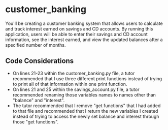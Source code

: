 # customer_banking
You'll be creating a customer banking system that allows users to calculate and track interest earned on savings and CD accounts. By running this application, users will be able to enter their savings and CD account information, see the interest earned, and view the updated balances after a specified number of months.
## Code Considerations
* On lines 21-23 within the customer_banking.py file, a tutor recommended that I use three different print functions instead of trying to print all of that information within one print function.
* On lines 21 and 25 within the savings_account.py file, a tutor recommended renaming those variables names to names other than "balance" and "interest".
* The tutor recommended that I remove "get functions" that I had added to that file and recommended that I return the new variables I created instead of trying to access the newly set balance and interest through those "get functions".